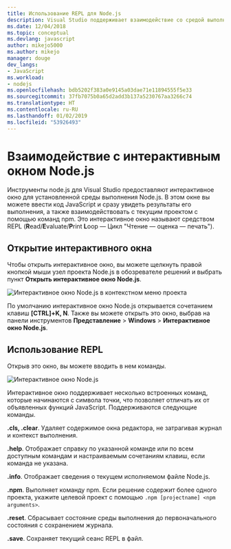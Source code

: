 ```yaml
---
title: Использование REPL для Node.js
description: Visual Studio поддерживает взаимодействие со средой выполнения Node.js
ms.date: 12/04/2018
ms.topic: conceptual
ms.devlang: javascript
author: mikejo5000
ms.author: mikejo
manager: douge
dev_langs:
- JavaScript
ms.workload:
- nodejs
ms.openlocfilehash: bdb5202f383a0e9145a03dae71e11894555f5e33
ms.sourcegitcommit: 37fb7075b0a65d2add3b137a5230767aa3266c74
ms.translationtype: HT
ms.contentlocale: ru-RU
ms.lasthandoff: 01/02/2019
ms.locfileid: "53926493"
---
```

# <a name="work-with-the-nodejs-interactive-window"></a>Взаимодействие с интерактивным окном Node.js

Инструменты node.js для Visual Studio предоставляют интерактивное окно для установленной среды выполнения Node.js. В этом окне вы можете ввести код JavaScript и сразу увидеть результаты его выполнения, а также взаимодействовать с текущим проектом с помощью команд npm. Это интерактивное окно называют средством REPL (**R**ead/**E**valuate/**P**rint **L**oop — Цикл "Чтение — оценка — печать").

## <a name="open-the-interactive-window"></a>Открытие интерактивного окна

Чтобы открыть интерактивное окно, вы можете щелкнуть правой кнопкой мыши узел проекта Node.js в обозревателе решений и выбрать пункт **Открыть интерактивное окно Node.js**.

![Интерактивное окно Node.js в контекстном меню проекта](../javascript/media/interactivewindow-open-from-project.png)

По умолчанию интерактивное окно Node.js открывается сочетанием клавиш **[CTRL]+K, N**. Также вы можете открыть это окно, выбрав на панели инструментов **Представление** > **Windows** > **Интерактивное окно Node.js**.

## <a name="use-the-repl"></a>Использование REPL

Открыв это окно, вы можете вводить в нем команды.

![Интерактивное окно Node.js](../javascript/media/interactivewindow.png)

Интерактивное окно поддерживает несколько встроенных команд, которые начинаются с символа точки, что позволяет отличать их от объявленных функций JavaScript. Поддерживаются следующие команды.

**.cls, .clear**. Удаляет содержимое окна редактора, не затрагивая журнал и контекст выполнения.

**.help**. Отображает справку по указанной команде или по всем доступным командам и настраиваемым сочетаниям клавиш, если команда не указана.

**.info**. Отображает сведения о текущем исполняемом файле Node.js.

**.npm**. Выполняет команду npm. Если решение содержит более одного проекта, укажите целевой проект с помощью `.npm [projectname] <npm arguments>`.

**.reset**. Сбрасывает состояние среды выполнения до первоначального состояния с сохранением журнала.

**.save**. Сохраняет текущий сеанс REPL в файл.